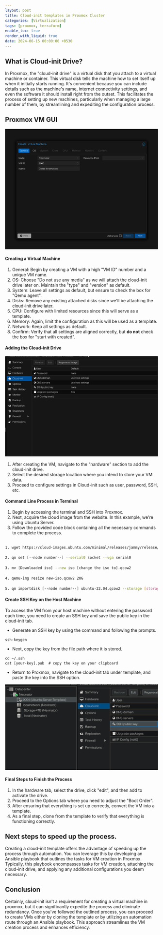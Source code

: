 ```yaml
---
layout: post
title: Cloud-init templates in Proxmox Cluster
categories: [Virtualization]
tags: [proxmox, terraform]
enable_toc: true
render_with_liquid: true
date: 2024-06-15 00:00:00 +0530
---
```



## What is Cloud-init Drive?

In Proxmox, the "cloud-init drive" is a virtual disk that you attach to a virtual machine or container. This virtual disk tells the machine how to set itself up when it initially starts running. It's convenient because you can include details such as the machine's name, internet connectivity settings, and even the software it should install right from the outset. This facilitates the process of setting up new machines, particularly when managing a large number of them, by streamlining and expediting the configuration process.

## Proxmox VM GUI

![cloudinit-vm](/assets/img/proxmox/cloudinit-vm.png)

#### Creating a Virtual Machine

1. General: Begin by creating a VM with a high "VM ID" number and a unique VM name.
2. OS: Choose "Do not use any media" as we will attach the cloud-init drive later on. Maintain the "type" and "version" as default.
3. System: Leave all settings as default, but ensure to check the box for "Qemu agent".
4. Disks: Remove any existing attached disks since we'll be attaching the cloud-init drive later.
5. CPU: Configure with limited resources since this will serve as a template.
6. Memory: Again, limit the configuration as this will be used as a template.
7. Network: Keep all settings as default.
8. Confirm: Verify that all settings are aligned correctly, but **do not** check the box for "start with created".

#### Adding the Cloud-init Drive

![cloudinit-drive](/assets/img/proxmox/cloudinit-drive.png)

1. After creating the VM, navigate to the "hardware" section to add the cloud-init drive.
2. Select the desired storage location where you intend to store your VM data.
3. Proceed to configure settings in Cloud-init such as user, password, SSH, etc.

#### Command Line Process in Terminal

1. Begin by accessing the terminal and SSH into Proxmox.
2. Next, acquire the cloud image from the website. In this example, we're using Ubuntu Server.
3. Follow the provided code block containing all the necessary commands to complete the process.

```bash

1. wget https://cloud-images.ubuntu.com/minimal/releases/jammy/release/ubuntu-22.04-minimal-cloudimg-amd64.img

2. qm set [--node number--] --serial0 socket --vga serial0

3. mv [Downloaded iso] --new iso [change the iso to].qcow2

4. qemu-img resize new-iso.qcow2 20G

5. qm importdisk [--node number--] ubuntu-22.04.qcow2 --storage [storage]

```


#### Create SSH Key on the Host Machine
To access the VM from your host machine without entering the password each time, you need to create an SSH key and save the public key in the cloud-init tab.

- Generate an SSH key by using the command and following the prompts.

```shell
ssh-keygen
```

- Next, copy the key from the file path where it is stored.

```shell
cd ~/.ssh
cat [your-key].pub  # copy the key on your clipboard
```

- Return to Proxmox, navigate to the cloud-init tab under template, and paste the key into the SSH option.

![cloudinit-ssh](/assets/img/proxmox/cloudinit-ssh.png)


#### Final Steps to Finish the Process

1. In the hardware tab, select the drive, click "edit", and then add to activate the drive.
2. Proceed to the Options tab where you need to adjust the "Boot Order".
3. After ensuring that everything is set up correctly, convert the VM into a template.
4. As a final step, clone from the template to verify that everything is functioning correctly.

## Next steps to speed up the process.

Creating a cloud-init template offers the advantage of speeding up the process through automation. You can leverage this by developing an Ansible playbook that outlines the tasks for VM creation in Proxmox. Typically, this playbook encompasses tasks for VM creation, attaching the cloud-init drive, and applying any additional configurations you deem necessary.

## Conclusion 

Certainly, cloud-init isn't a requirement for creating a virtual machine in proxmox, but it can significantly expedite the process and eliminate redundancy. Once you've followed the outlined process, you can proceed to create VMs either by cloning the template or by utilizing an automation route through an Ansible playbook. This approach streamlines the VM creation process and enhances efficiency.

